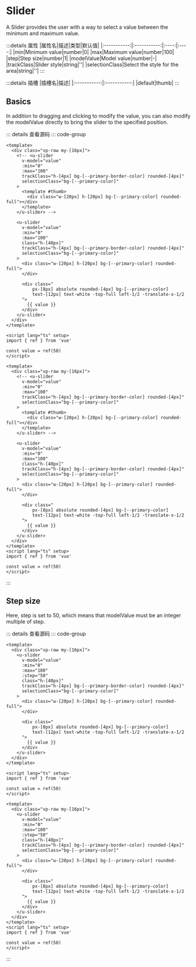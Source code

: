 <script setup>
import Basic from '../../examples/slider/01.basic.vue'
import Step from '../../examples/slider/02.step.vue'
</script>

# Slider

A Slider provides the user with a way to select a value between the minimum and maximum value.

:::details 属性
|属性名|描述|类型|默认值|
|:-----------:|:-----------:|:----:|:----:|
|min|Minimum value|number|0|
|max|Maximum value|number|100|
|step|Step size|number|1|
|modelValue|Model value|number|-|
|trackClass|Slider style|string|''|
|selectionClass|Select the style for the area|string|''|
:::

:::details 插槽
|插槽名|描述|
|:-----------:|:-----------:|
|default|thumb|
:::

## Basics

In addition to dragging and clicking to modify the value, you can also modify the modelValue directly to bring the slider to the specified position.

<Basic></Basic>

::: details 查看源码
::: code-group
```vue [template]
<template>
  <div class="vp-raw my-[16px]">
    <!-- <u-slider 
      v-model="value" 
      :min="0"
      :max="100" 
      trackClass="h-[4px] bg-[--primary-border-color] rounded-[4px]"
      selectionClass="bg-[--primary-color]"
    >
      <template #thumb>
        <div class="w-[20px] h-[20px] bg-[--primary-color] rounded-full"></div>
      </template>
    </u-slider> -->

    <u-slider 
      v-model="value" 
      :min="0"
      :max="100" 
      class="h-[40px]"
      trackClass="h-[4px] bg-[--primary-border-color] rounded-[4px]"
      selectionClass="bg-[--primary-color]"
    >
      <div class="w-[20px] h-[20px] bg-[--primary-color] rounded-full">
      </div>

      <div class="
          px-[8px] absolute rounded-[4px] bg-[--primary-color]
          text-[12px] text-white -top-full left-1/2 -translate-x-1/2
      ">
        {{ value }}
      </div>
    </u-slider>
  </div>
</template>
```

```vue [script]
<script lang="ts" setup>
import { ref } from 'vue'

const value = ref(50)
</script>
```

```vue [all]
<template>
  <div class="vp-raw my-[16px]">
    <!-- <u-slider 
      v-model="value" 
      :min="0"
      :max="100" 
      trackClass="h-[4px] bg-[--primary-border-color] rounded-[4px]"
      selectionClass="bg-[--primary-color]"
    >
      <template #thumb>
        <div class="w-[20px] h-[20px] bg-[--primary-color] rounded-full"></div>
      </template>
    </u-slider> -->

    <u-slider 
      v-model="value" 
      :min="0"
      :max="100" 
      class="h-[40px]"
      trackClass="h-[4px] bg-[--primary-border-color] rounded-[4px]"
      selectionClass="bg-[--primary-color]"
    >
      <div class="w-[20px] h-[20px] bg-[--primary-color] rounded-full">
      </div>

      <div class="
          px-[8px] absolute rounded-[4px] bg-[--primary-color]
          text-[12px] text-white -top-full left-1/2 -translate-x-1/2
      ">
        {{ value }}
      </div>
    </u-slider>
  </div>
</template>
<script lang="ts" setup>
import { ref } from 'vue'

const value = ref(50)
</script>

```
:::

## Step size

Here, step is set to 50, which means that modelValue must be an integer multiple of step.

<Step></Step>

::: details 查看源码
::: code-group
```vue [template]
<template>
  <div class="vp-raw my-[16px]">
    <u-slider 
      v-model="value" 
      :min="0"
      :max="100" 
      :step="50"
      class="h-[40px]"
      trackClass="h-[4px] bg-[--primary-border-color] rounded-[4px]"
      selectionClass="bg-[--primary-color]"
    >
      <div class="w-[20px] h-[20px] bg-[--primary-color] rounded-full">
      </div>

      <div class="
          px-[8px] absolute rounded-[4px] bg-[--primary-color]
          text-[12px] text-white -top-full left-1/2 -translate-x-1/2
      ">
        {{ value }}
      </div>
    </u-slider>
  </div>
</template>
```

```vue [script]
<script lang="ts" setup>
import { ref } from 'vue'

const value = ref(50)
</script>
```

```vue [all]
<template>
  <div class="vp-raw my-[16px]">
    <u-slider 
      v-model="value" 
      :min="0"
      :max="100" 
      :step="50"
      class="h-[40px]"
      trackClass="h-[4px] bg-[--primary-border-color] rounded-[4px]"
      selectionClass="bg-[--primary-color]"
    >
      <div class="w-[20px] h-[20px] bg-[--primary-color] rounded-full">
      </div>

      <div class="
          px-[8px] absolute rounded-[4px] bg-[--primary-color]
          text-[12px] text-white -top-full left-1/2 -translate-x-1/2
      ">
        {{ value }}
      </div>
    </u-slider>
  </div>
</template>
<script lang="ts" setup>
import { ref } from 'vue'

const value = ref(50)
</script>

```
:::

